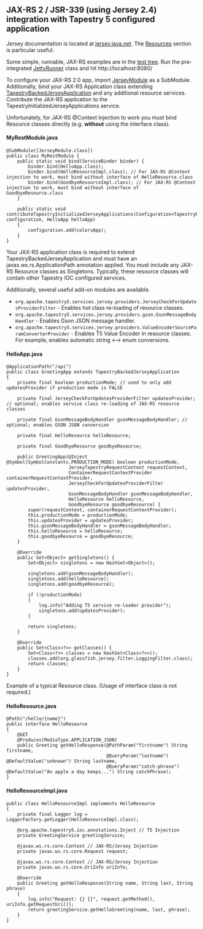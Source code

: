 ## JAX-RS 2 / JSR-339 (using Jersey 2.4) integration with Tapestry 5 configured application

Jersey documentation is located at [jersey.java.net](https://jersey.java.net/documentation/latest/index.html). The [Resources](https://jersey.java.net/documentation/latest/jaxrs-resources.html) section is particular useful.

Some simple, runnable, JAX-RS examples are in the [test tree](src/test/java/org/apache/tapestry5/services/jersey/rest/services). Run the pre-integrated [JettyRunner](/src/test/java/org/apache/tapestry5/services/jersey/rest/JettyRunner.java) class and hit http://localhost:8080/

To configure your JAX-RS 2.0 app, import [JerseyModule](src/main/java/org/apache/tapestry5/services/jersey/JerseyModule.java) as a SubModule. Additionally, bind your JAX-RS Application class extending [TapestryBackedJerseyApplication](src/main/java/org/apache/tapestry5/services/jersey/TapestryBackedJerseyApplication.java) and any additional resource services. Contribute the JAX-RS application to the TapestryInitializedJerseyApplications service.

Unfortunately, for JAX-RS @Context injection to work you must bind Resource classes directly (e.g. __without__ using the interface class).


#### MyRestModule.java
```
@SubModule([JerseyModule.class])
public class MyRestModule {
	public static void bind(ServiceBinder binder) {
		binder.bind(HelloApp.class);
		binder.bind(HelloResourceImpl.class); // For JAX-RS @Context injection to work, must bind without interface of HelloResource.class
		binder.bind(GoodbyeResourceImpl.class); // For JAX-RS @Context injection to work, must bind without interface of GoodbyeResource.class
	}

    public static void contributeTapestryInitializedJerseyApplications(Configuration<TapestryBackedJerseyApplication> configuration, HelloApp helloApp)
    {
        configuration.add(colorsApp);
    }
}
```


Your JAX-RS application class is required to extend TapestryBackedJerseyApplication and must have an javax.ws.rs.ApplicationPath annotation applied.
You must include any JAX-RS Resource classes as Singletons. Typically, these resource classes will contain other Tapestry IOC configured services.

Additionally, several useful add-on modules are available.
 - `org.apache.tapestry5.services.jersey.providers.JerseyCheckForUpdatesProviderFilter` - Enables hot class re-loading of resource classes.
 - `org.apache.tapestry5.services.jersey.providers.gson.GsonMessageBodyHandler` - Enables Gson JSON message handler.
 - `org.apache.tapestry5.services.jersey.providers.ValueEncoderSourceParamConverterProvider` - Enables T5 Value Encoder in resource classes. For example, enables automatic string <--> enum conversions.

#### HelloApp.java
```
@ApplicationPath("/api")
public class GreetingApp extends TapestryBackedJerseyApplication
{
    private final boolean productionMode; // used to only add updatesProvider if production mode is FALSE

    private final JerseyCheckForUpdatesProviderFilter updatesProvider; // optional; enables service class re-loading of JAX-RS resource classes

    private final GsonMessageBodyHandler gsonMessageBodyHandler; // optional; enables GSON JSON conversion

	private final HelloResource helloResource;

	private final GoodbyeResource goodbyeResource;

	public GreetingApp(@Inject @Symbol(SymbolConstants.PRODUCTION_MODE) boolean productionMode,
					   JerseyTapestryRequestContext requestContext,
                       ContainerRequestContextProvider containerRequestContextProvider,
                       JerseyCheckForUpdatesProviderFilter updatesProvider,
                       GsonMessageBodyHandler gsonMessageBodyHandler,
                       HelloResource helloResource,
                       GoodbyeResource goodbyeResource) {
		super(requestContext, containerRequestContextProvider);
		this.productionMode = productionMode;
		this.updatesProvider = updatesProvider;
		this.gsonMessageBodyHandler = gsonMessageBodyHandler;
		this.helloResource = helloResource;
		this.goodbyeResource = goodbyeResource;
	}

	@Override
	public Set<Object> getSingletons() {
        Set<Object> singletons = new HashSet<Object>();

        singletons.add(gsonMessageBodyHandler);
        singletons.add(helloResource);
        singletons.add(goodbyeResource);

        if (!productionMode)
        {
            log.info("Adding T5 service re-loader provider");
            singletons.add(updatesProvider);
        }

        return singletons;
	}

	@Override
	public Set<Class<?>> getClasses() {
		Set<Class<?>> classes = new HashSet<Class<?>>();
		classes.add(org.glassfish.jersey.filter.LoggingFilter.class);
		return classes;
	}
}
```

Example of a typical Resource class. (Usage of interface class is not required.)

#### HelloResource.java
```
@Path("/hello/{name}")
public interface HelloResource
{
    @GET
    @Produces(MediaType.APPLICATION_JSON)
    public Greeting getHelloResponse(@PathParam("firstname") String firstname,
                                     @QueryParam("lastname") @DefaultValue("unknown") String lastname,
                                     @QueryParam("catch-phrase") @DefaultValue("An apple a day keeps...") String catchPhrase);
}
```

#### HelloResourceImpl.java
```
public class HelloResourceImpl implements HelloResource
{
    private final Logger log = LoggerFactory.getLogger(HelloResourceImpl.class);

    @org.apache.tapestry5.ioc.annotations.Inject // T5 Injection
    private GreetingService greetingService;

    @javax.ws.rs.core.Context // JAX-RS/Jersey Injection
    private javax.ws.rs.core.Request request;

    @javax.ws.rs.core.Context // JAX-RS/Jersey Injection
    private javax.ws.rs.core.UriInfo uriInfo;

    @Override
    public Greeting getHelloResponse(String name, String last, String phrase)
    {
        log.info("Request: {} {}", request.getMethod(), uriInfo.getRequestUri());
        return greetingService.getHelloGreeting(name, last, phrase);
    }
}
```
